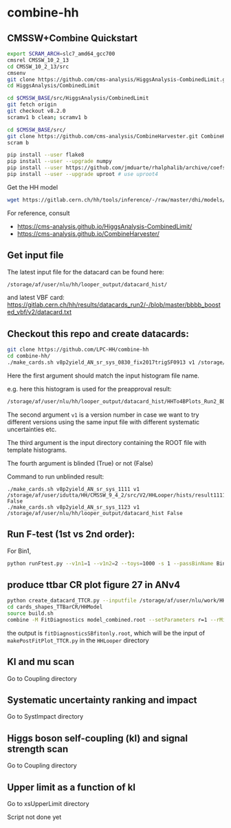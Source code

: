 # combine-hh

## CMSSW+Combine Quickstart
```bash
export SCRAM_ARCH=slc7_amd64_gcc700
cmsrel CMSSW_10_2_13
cd CMSSW_10_2_13/src
cmsenv
git clone https://github.com/cms-analysis/HiggsAnalysis-CombinedLimit.git HiggsAnalysis/CombinedLimit
cd HiggsAnalysis/CombinedLimit

cd $CMSSW_BASE/src/HiggsAnalysis/CombinedLimit
git fetch origin
git checkout v8.2.0
scramv1 b clean; scramv1 b

cd $CMSSW_BASE/src/
git clone https://github.com/cms-analysis/CombineHarvester.git CombineHarvester
scram b

pip install --user flake8
pip install --user --upgrade numpy
pip install --user https://github.com/jmduarte/rhalphalib/archive/coefsq.zip
pip install --user --upgrade uproot # use uproot4
```

Get the HH model
```bash
wget https://gitlab.cern.ch/hh/tools/inference/-/raw/master/dhi/models/hh_model.py -O $CMSSW_BASE/src/HiggsAnalysis/CombinedLimit/python/hh_model.py
```

For reference, consult
 - https://cms-analysis.github.io/HiggsAnalysis-CombinedLimit/
 - https://cms-analysis.github.io/CombineHarvester/

## Get input file

The latest input file for the datacard can be found here: 

```bash
/storage/af/user/nlu/hh/looper_output/datacard_hist/
```

and latest VBF card: https://gitlab.cern.ch/hh/results/datacards_run2/-/blob/master/bbbb_boosted_vbf/v2/datacard.txt

## Checkout this repo and create datacards:
```bash
git clone https://github.com/LPC-HH/combine-hh
cd combine-hh/
./make_cards.sh v8p2yield_AN_sr_sys_0830_fix2017trigSF0913 v1 /storage/af/user/nlu/hh/looper_output/datacard_hist/ True
```
Here the first argument should match the input histogram file name. 

e.g. here this histogram is used for the preapproval result: 
```bash
/storage/af/user/nlu/hh/looper_output/datacard_hist/HHTo4BPlots_Run2_BDTv8p2yield_AN_sr_sys_0830_fix2017trigSF0913.root
```

The second argument `v1` is a version number in case we want to try different versions using the same input file with different systematic uncertainties etc.

The third argument is the input directory containing the ROOT file with template histograms.

The fourth argument is blinded (True) or not (False)

Command to run unblinded result:
```
./make_cards.sh v8p2yield_AN_sr_sys_1111 v1 /storage/af/user/idutta/HH/CMSSW_9_4_2/src/V2/HHLooper/hists/result1111/ False
./make_cards.sh v8p2yield_AN_sr_sys_1123 v1 /storage/af/user/nlu/hh/looper_output/datacard_hist False
```
## Run F-test (1st vs 2nd order):
For Bin1,
```bash
python runFtest.py --v1n1=1 --v1n2=2 --toys=1000 -s 1 --passBinName Bin1
```

## produce ttbar CR plot figure 27 in ANv4

```bash
python create_datacard_TTCR.py --inputfile /storage/af/user/nlu/work/HH/CMSSW_9_4_2/src/HHLooper_sysTest/python/HHTo4BPlots_Run2_ttbarSkim_BDTv8p2.root
cd cards_shapes_TTBarCR/HHModel
source build.sh 
combine -M FitDiagnostics model_combined.root --setParameters r=1 --rMin 0 --rMax 2 --skipBOnlyFit --saveNormalizations --saveShapes --saveWithUncertainties --saveOverallShapes -n SBfitonly --ignoreCovWarning
```
the output is `fitDiagnosticsSBfitonly.root`, which will be the input of `makePostFitPlot_TTCR.py` in the `HHLooper` directory

## Kl and mu scan

Go to Coupling directory
 
## Systematic uncertainty ranking and impact

Go to SystImpact directory

## Higgs boson self-coupling (kl) and signal strength scan 

Go to Coupling directory

## Upper limit as a function of kl

Go to xsUpperLimit directory

Script not done yet


